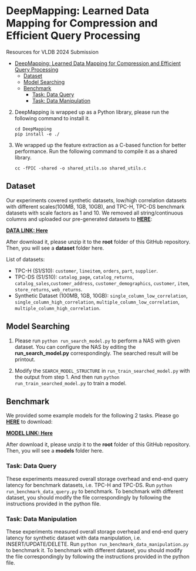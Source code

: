 # DeepMapping: Learned Data Mapping for Compression and Efficient Query Processing

Resources for VLDB 2024 Submission

<!-- TOC -->

- [DeepMapping: Learned Data Mapping for Compression and Efficient Query Processing](#deepmapping-learned-data-mapping-for-compression-and-efficient-query-processing)
  - [Dataset](#dataset)
  - [Model Searching](#model-searching)
  - [Benchmark](#benchmark)
    - [Task: Data Query](#task-data-query)
    - [Task: Data Manipulation](#task-data-manipulation)

<!-- /TOC -->
2. DeepMapping is wrapped up as a Python library, please run the following command to install it.

    ```
    cd DeepMapping
    pip install -e ./
    ```

3. We wrapped up the feature extraction as a C-based function for better performance. Run the following command to compile it as a shared library.

    ```
    cc -fPIC -shared -o shared_utils.so shared_utils.c
    ```

## Dataset

Our experiments covered synthetic datasets, low/high correlation datasets with different scales(100MB, 1GB, 10GB), and TPC-H, TPC-DS benchmark datasets with scale factors as 1 and 10. We removed all string/continuous columns and uploaded our pre-generated datasets to [**HERE**](https://mega.nz/file/nNggnQzA#9Ma2v3GIrfR-3ndGNzGXsF5ZOcWtGwZKeRekUiqOnzA):

[**DATA LINK: Here**](https://mega.nz/file/nNggnQzA#9Ma2v3GIrfR-3ndGNzGXsF5ZOcWtGwZKeRekUiqOnzA)

After download it, please unzip it to the **root** folder of this GitHub repository. Then, you will see a **dataset**  folder here.

List of datasets:

- TPC-H (S1/S10): `customer`, `lineitem`, `orders`, `part`, `supplier`.
- TPC-DS (S1/S10): `catalog_page`, `catalog_returns`, `catalog_sales`,`customer_address`, `customer_demographics`, `customer`, `item`, `store_returns`, `web_returns`.
- Synthetic Dataset (100MB, 1GB, 10GB): `single_column_low_correlation`, `single_column_high_correlation`, `multiple_column_low_correlation`, `multiple_column_high_correlation`.


## Model Searching

1. Please run `python run_search_model.py` to perform a NAS with given dataset. You can configure the NAS by editing the **run_search_model.py** correspondingly. The searched result will be printout.

2. Modify the `SEARCH_MODEL_STRUCTURE` in `run_train_searched_model.py` with the output from step 1. And then run `python run_train_searched_model.py` to train a model.

## Benchmark 

We provided some example models for the following 2 tasks. Please go [**HERE**](https://mega.nz/file/icxG1JaL#cuC5C4_PxQ1FsgSUmswfaXyzCaatOwx9n_b9F_-IDnU) to download:

[**MODEL LINK: Here**](https://mega.nz/file/icxG1JaL#cuC5C4_PxQ1FsgSUmswfaXyzCaatOwx9n_b9F_-IDnU)

After download it, please unzip it to the **root** folder of this GitHub repository. Then, you will see a **models**  folder here.




### Task: Data Query

These experiments measured overall storage overhead and end-end query latency for benchmark datasets, i.e. TPC-H and TPC-DS. 
Run `python run_benchmark_data_query.py` to benchmark. To benchmark with different dataset, you should modify the file correspondingly by following the instructions provided in the python file.

### Task: Data Manipulation

These experiments measured overall storage overhead and end-end query latency for synthetic dataset with data manipulation, i.e. INSERT/UPDATE/DELETE. Run `python run_benchmark_data_manipulation.py` to benchmark it. To benchmark with different dataset, you should modify the file correspondingly by following the instructions provided in the python file.
